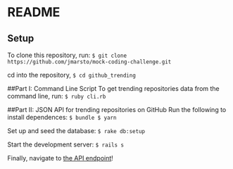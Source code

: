 # README
## Setup
To clone this repository, run:
`$ git clone https://github.com/jmarsto/mock-coding-challenge.git`

cd into the repository,
`$ cd github_trending`

##Part I: Command Line Script
To get trending repositories data from the command line, run:
`$ ruby cli.rb`

##Part II: JSON API for trending repositories on GitHub
Run the following to install dependences:
`$ bundle
$ yarn`

Set up and seed the database:
`$ rake db:setup`

Start the development server:
`$ rails s`

Finally, navigate to [the API endpoint](http://localhost:3000/api/v1/repositories)!

